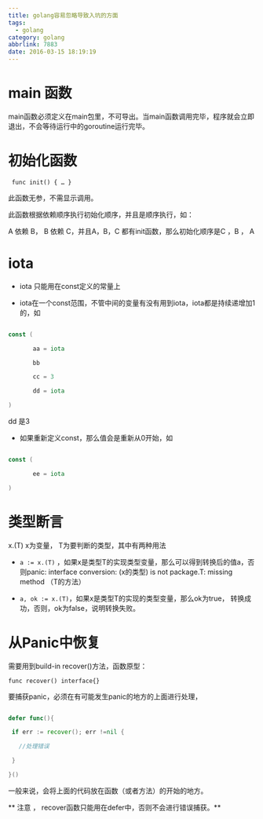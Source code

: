 ```yaml
---
title: golang容易忽略导致入坑的方面
tags:
  - golang
category: golang
abbrlink: 7883
date: 2016-03-15 18:19:19
---
```

# main 函数

main函数必须定义在main包里，不可导出。当main函数调用完毕，程序就会立即退出，不会等待运行中的goroutine运行完毕。



# 初始化函数

` func init() { … }`

此函数无参，不需显示调用。

此函数根据依赖顺序执行初始化顺序，并且是顺序执行，如：

A 依赖 B， B 依赖 C，并且A，B，C 都有init函数，那么初始化顺序是C ，B ， A



# iota

- iota 只能用在const定义的常量上

- iota在一个const范围，不管中间的变量有没有用到iota，iota都是持续递增加1的，如



``` go

const (

       aa = iota

       bb

       cc = 3

       dd = iota

)

```

dd 是3



- 如果重新定义const，那么值会是重新从0开始，如



``` go

const (

       ee = iota

)

```

# 类型断言

x.(T) x为变量， T为要判断的类型，其中有两种用法

- `a := x.(T)` ，如果x是类型T的实现类型变量，那么可以得到转换后的值a，否则panic: interface conversion: (x的类型) is not package.T: missing method （T的方法）

- `a, ok := x.(T)`，如果x是类型T的实现的类型变量，那么ok为true， 转换成功，否则，ok为false，说明转换失败。

# 从Panic中恢复

需要用到build-in recover()方法，函数原型：

`func recover() interface{}`

要捕获panic，必须在有可能发生panic的地方的上面进行处理，


``` go

defer func(){

 if err := recover(); err !=nil {

   //处理错误

 }

}()

```

一般来说，会将上面的代码放在函数（或者方法）的开始的地方。

** 注意 ， recover函数只能用在defer中，否则不会进行错误捕获。**
